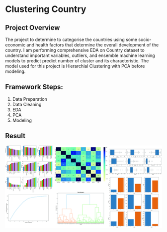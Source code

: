 # Clustering Country

## Project Overview
The project to determine to categorise the countries using some socio-economic and health factors that determine the overall development of the country. I am performing comprehensive EDA on Country dataset to understand important variables, outliers, and ensemble machine learning models to predict predict number of cluster and its characteristic. The model used for this project is Hierarchial Clustering with PCA before modeling.


## Framework Steps:
1. Data Preparation
2. Data Cleaning
3. EDA
4. PCA
5. Modeling

## Result

<img src="c_out.jpg"/>
